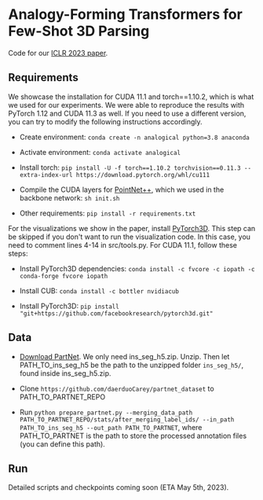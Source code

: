 # Analogy-Forming Transformers for Few-Shot 3D Parsing
Code for our [ICLR 2023 paper](https://arxiv.org/abs/2304.14382).

## Requirements

We showcase the installation for CUDA 11.1 and torch==1.10.2, which is what we used for our experiments.
We were able to reproduce the results with PyTorch 1.12 and CUDA 11.3 as well.
If you need to use a different version, you can try to modify the following instructions accordingly.

- Create environment: `conda create -n analogical python=3.8 anaconda`

- Activate environment: `conda activate analogical`

- Install torch: `pip install -U -f torch==1.10.2 torchvision==0.11.3 --extra-index-url https://download.pytorch.org/whl/cu111`

- Compile the CUDA layers for [PointNet++](http://arxiv.org/abs/1706.02413), which we used in the backbone network: `sh init.sh`

- Other requirements: `pip install -r requirements.txt`

  

For the visualizations we show in the paper, install [PyTorch3D](https://github.com/facebookresearch/pytorch3d/blob/main/INSTALL.md). This step can be skipped if you don't want to run the visualization code. In this case, you need to comment lines 4-14 in src/tools.py.
For CUDA 11.1, follow these steps:

- Install PyTorch3D dependencies: `conda install -c fvcore -c iopath -c conda-forge fvcore iopath`

- Install CUB: `conda install -c bottler nvidiacub`

- Install PyTorch3D: `pip install "git+https://github.com/facebookresearch/pytorch3d.git"`

  

## Data

- [Download PartNet](https://www.shapenet.org/download/parts). We only need ins_seg_h5.zip. Unzip. Then let PATH_TO_ins_seg_h5 be the path to the unzipped folder `ins_seg_h5/`, found inside ins_seg_h5.zip.

- Clone `https://github.com/daerduoCarey/partnet_dataset` to PATH_TO_PARTNET_REPO

- Run `python prepare_partnet.py --merging_data_path PATH_TO_PARTNET_REPO/stats/after_merging_label_ids/ --in_path PATH_TO_ins_seg_h5 --out_path PATH_TO_PARTNET`, where PATH_TO_PARTNET is the path to store the processed annotation files (you can define this path).

  

## Run
Detailed scripts and checkpoints coming soon (ETA May 5th, 2023).

